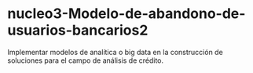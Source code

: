 # nucleo3-Modelo-de-abandono-de-usuarios-bancarios2
Implementar modelos de analítica o big data en la construcción de soluciones para el campo de análisis de crédito.
